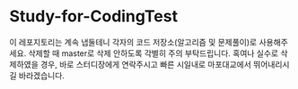 # Study-for-CodingTest
이 레포지토리는 계속 냅둘테니 각자의 코드 저장소(알고리즘 및 문제풀이)로 사용해주세요. 
삭제할 때 master로 삭제 안하도록 각별히 주의 부탁드립니다.
혹여나 실수로 삭제하였을 경우, 바로 스터디장에게 연락주시고 
빠른 시일내로 마포대교에서 뛰어내리시길 바라겠습니다.
